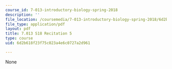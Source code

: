 ```yaml
---
course_id: 7-013-introductory-biology-spring-2018
description: ''
file_location: /coursemedia/7-013-introductory-biology-spring-2018/6d2b618f23f75c023a4e6c0727a2d961_MIT7_013s18R5Q.pdf
file_type: application/pdf
layout: pdf
title: 7.013 S18 Recitation 5
type: course
uid: 6d2b618f23f75c023a4e6c0727a2d961

---
```

None